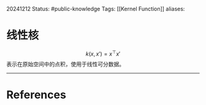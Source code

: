 20241212
Status: #public-knowledge
Tags: [[Kernel Function]]
aliases: 
# 线性核
$$k(x,x')=x^\top x'$$
表示在原始空间中的点积，使用于线性可分数据。








---
# References
